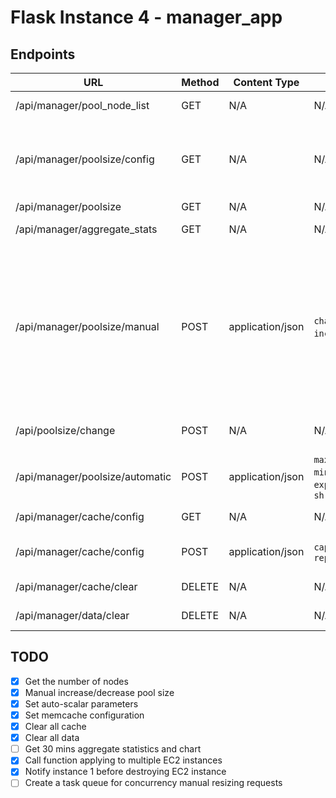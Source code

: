 # Flask Instance 4 - manager_app

## Endpoints

URL                    		       | Method | Content Type     | Body                                                                                 | Note
---------------------------------|--------|------------------|--------------------------------------------------------------------------------------|-----------------------------
/api/manager/pool_node_list      | GET    | N/A              | N/A                                                                                  |Return pool node list
/api/manager/poolsize/config       | GET    | N/A              | N/A                                                                                  |Retrun pool resize option (auto/manual), and parameters(empty for manual)
/api/manager/poolsize            | GET    | N/A              | N/A                                                                                  |Return pool size   
/api/manager/aggregate_stats     | GET    | N/A              | N/A                                                                                  |Return 30 min data 
/api/manager/poolsize/manual     | POST   | application/json | `change` (accepted value:  `increase`,  `decrease`)                                  |Notify instance 1 pool size will chagne. If `change` is `increase`, increase the pool size before notifying. Because the new node needs to be counted when moving key-image between partitions.
/api/poolsize/change             | POST   | N/A              | N/A                                                                                  | Actually increase/decrease node
/api/manager/poolsize/automatic  | POST   | application/json | `max_miss_rate_threshold`, `min_miss_rate_threshold`, `expand_ratio`, `shrink_ratio` |Pass automatic paramters to auto_scalar 
/api/manager/cache/config        | GET    | N/A              | N/A                                                                                  | Return cache paramters 
/api/manager/cache/config        | POST   | application/json | `capacity`, `replacement_policy`                                                     | Pass cache paramters to all memcache
/api/manager/cache/clear         | DELETE | N/A              | N/A                                                                                  | Clear all cache data
/api/manager/data/clear          | DELETE | N/A              | N/A                                                                                  | Clear all cache data, S3 and RDS
                   

## TODO

- [x] Get the number of nodes
- [x] Manual increase/decrease pool size 
- [x] Set auto-scalar parameters
- [x] Set memcache configuration
- [x] Clear all cache
- [x] Clear all data
- [ ] Get 30 mins aggregate statistics and chart
- [x] Call function applying to multiple EC2 instances
- [x] Notify instance 1 before destroying EC2 instance
- [ ] Create a task queue for concurrency manual resizing requests 
